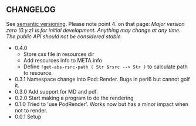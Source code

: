 ## CHANGELOG

See [semantic versioning](http://semver.org/). Please note point 4. on
that page: *Major version zero (0.y.z) is for initial development. Anything may
change at any time. The public API should not be considered stable.*

* 0.4.0
  * Store css file in resources dir
  * Add resources info to META.info
  * Define ```!get-abs-rsrc-path ( Str $rsrc --> Str )``` to calculate path to resource.
* 0.3.1 Namespace change into Pod::Render. Bugs in perl6 but cannot golf it.
* 0.3.0 Add support for MD and pdf.
* 0.2.0 Start making a program to do the rendering
* 0.1.0 Tried to 'use PodRender'. Works now but has a minor impact when not to render.
* 0.0.1 Setup
